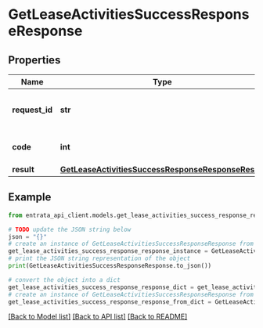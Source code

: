 # GetLeaseActivitiesSuccessResponseResponse


## Properties

Name | Type | Description | Notes
------------ | ------------- | ------------- | -------------
**request_id** | **str** | A unique identifier for the request. | 
**code** | **int** | Success response code | 
**result** | [**GetLeaseActivitiesSuccessResponseResponseResult**](GetLeaseActivitiesSuccessResponseResponseResult.md) |  | 

## Example

```python
from entrata_api_client.models.get_lease_activities_success_response_response import GetLeaseActivitiesSuccessResponseResponse

# TODO update the JSON string below
json = "{}"
# create an instance of GetLeaseActivitiesSuccessResponseResponse from a JSON string
get_lease_activities_success_response_response_instance = GetLeaseActivitiesSuccessResponseResponse.from_json(json)
# print the JSON string representation of the object
print(GetLeaseActivitiesSuccessResponseResponse.to_json())

# convert the object into a dict
get_lease_activities_success_response_response_dict = get_lease_activities_success_response_response_instance.to_dict()
# create an instance of GetLeaseActivitiesSuccessResponseResponse from a dict
get_lease_activities_success_response_response_from_dict = GetLeaseActivitiesSuccessResponseResponse.from_dict(get_lease_activities_success_response_response_dict)
```
[[Back to Model list]](../README.md#documentation-for-models) [[Back to API list]](../README.md#documentation-for-api-endpoints) [[Back to README]](../README.md)


